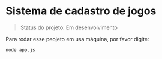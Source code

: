 # Sistema de cadastro de jogos

>Status do projeto: Em desenvolvimento

Para rodar esse peojeto em usa máquina, por favor digite:
```
node app.js
```
